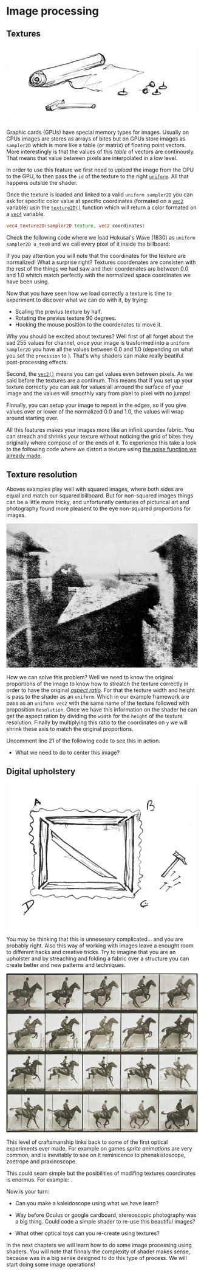 # Image processing

## Textures

![](01.jpg)

Graphic cards (GPUs) have special memory types for images. Usually on CPUs images are stores as arrays of bites but on GPUs store images as ```sampler2D``` which is more like a table (or matrix) of floating point vectors. More interestingly is that the values of this *table* of vectors are continously. That means that value between pixels are interpolated in a low level.

In order to use this feature we first need to *upload* the image from the CPU to the GPU, to then pass the ```id``` of the texture to the right [```uniform```](../05). All that happens outside the shader. 

Once the texture is loaded and linked to a valid ```uniform sampler2D``` you can ask for specific color value at specific coordinates (formated on a [```vec2```](index.html#vec2.md) variable) usin the [```texture2D()```](index.html#texture2D.md) function which will return a color formated on a [```vec4```](index.html#vec4.md) variable.

```glsl
vec4 texture2D(sampler2D texture, vec2 coordinates)  
```

Check the following code where we load Hokusai's Wave (1830) as ```uniform sampler2D u_tex0``` and we call every pixel of it inside the billboard:

<div class="codeAndCanvas" data="texture.frag" data-textures="hokusai.jpg"></div>

If you pay attention you will note that the coordinates for the texture are normalized! What a surprise right? Textures coordenates are consisten with the rest of the things we had saw and their coordenates are between 0.0 and 1.0 whitch match perfectly with the normalized space coordinates we have been using. 

Now that you have seen how we load correctly a texture is time to experiment to discover what we can do with it, by trying:

* Scaling the previus texture by half.
* Rotating the previus texture 90 degrees.
* Hooking the mouse position to the coordenates to move it.

Why you should be excited about textures? Well first of all forget about the sad 255 values for channel, once your image is trasformed into a ```uniform sampler2D``` you have all the values between 0.0 and 1.0 (depending on what you set the ```precision``` to ). That's why shaders can make really beatiful post-processing effects. 

Second, the [```vec2()```](index.html#vec2.md) means you can get values even between pixels. As we said before the textures are a continum. This means that if you set up your texture correctly you can ask for values all arround the surface of your image and the values will smoothly vary from pixel to pixel with no jumps! 

Finnally, you can setup your image to repeat in the edges, so if you give values over or lower of the normalized 0.0 and 1.0, the values will wrap around starting over.

All this features makes your images more like an infinit spandex fabric. You can streach and shrinks your texture without noticing the grid of bites they originally where compose of or the ends of it. To experience this take a look to the following code where we distort a texture using [the noise function we already made](../11/).

<div class="codeAndCanvas" data="texture-noise.frag" data-textures="hokusai.jpg"></div>

## Texture resolution

Aboves examples play well with squared images, where both sides are equal and match our squared billboard. But for non-squared images things can be a little more tricky, and unfortunatly centuries of picturical art and photography found more pleasent to the eye non-squared proportions for images.

![Joseph Nicéphore Niépce (1826)](nicephore.jpg)

How we can solve this problem? Well we need to know the original proportions of the image to know how to streatch the texture correctly in order to have the original [*aspect ratio*](http://en.wikipedia.org/wiki/Aspect_ratio). For that the texture width and height is pass to the shader as an ```uniform```. Which in our example framework are pass as an ```uniform vec2``` with the same name of the texture followed with proposition ```Resolution```. Once we have this information on the shader he can get the aspect ration by dividing the ```width``` for the ```height``` of the texture resolution. Finally by multiplying this ratio to the coordinates on ```y``` we will shrink these axis to match the original proportions.

Uncomment line 21 of the following code to see this in action.

<div class="codeAndCanvas" data="texture-resolution.frag" data-textures="nicephore.jpg"></div>

* What we need to do to center this image?

## Digital upholstery

![](03.jpg)

You may be thinking that this is unnesesary complicated... and you are probably right. Also this way of working with images leave a enought room to different hacks and creative tricks. Try to imagine that you are an upholster and by streaching and folding a fabric over a structure you can create better and new patterns and techniques. 

![Eadweard's Muybridge study of motion](muybridge.jpg)

This level of craftsmanship links back to some of the first optical experiments ever made. For example on games *sprite animations* are very common, and is inevitably to see on it reminicence to phenakistoscope, zoetrope and praxinoscope.

This could seam simple but the posibilities of modifing textures coordinates is enormus. For example: .

<div class="codeAndCanvas" data="texture-sprite.frag" data-textures="muybridge.jpg"></div>

Now is your turn:

* Can you make a kaleidoscope using what we have learn?

* Way before Oculus or google cardboard, stereoscopic photography was a big thing. Could code a simple shader to re-use this beautiful images?

<a href=“../editor.php#10/ikeda-03.frag”><canvas id=“custom” class=“canvas” data-fragment-url=“ikeda-03.frag”  width=“520px” height=“200px”></canvas></a>


* What other optical toys can you re-create using textures?

In the next chapters we will learn how to do some image processing using shaders. You will note that finnaly the complexity of shader makes sense, because was in a big sense designed to do this type of process. We will start doing some image operations!